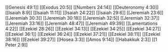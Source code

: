 [[Genesis 49:1]]
[[Exodus 20:5]]
[[Numbers 24:14]]
[[Deuteronomy 4:30]]
[[Isaiah 8:9]]
[[Isaiah 11:11]]
[[Isaiah 24:22]]
[[Isaiah 29:6]]
[[Jeremiah 23:6]]
[[Jeremiah 30:3]]
[[Jeremiah 30:18]]
[[Jeremiah 32:5]]
[[Jeremiah 32:37]]
[[Jeremiah 33:16]]
[[Jeremiah 48:47]]
[[Jeremiah 49:39]]
[[Lamentations 4:22]]
[[Ezekiel 28:26]]
[[Ezekiel 34:13]]
[[Ezekiel 34:25]]
[[Ezekiel 34:27]]
[[Ezekiel 36:1]]
[[Ezekiel 36:24]]
[[Ezekiel 37:21]]
[[Ezekiel 38:11]]
[[Ezekiel 38:16]]
[[Ezekiel 39:27]]
[[Hosea 3:3]]
[[Amos 9:14]]
[[Habakkuk 2:3]]
[[1 Peter 2:9]]
